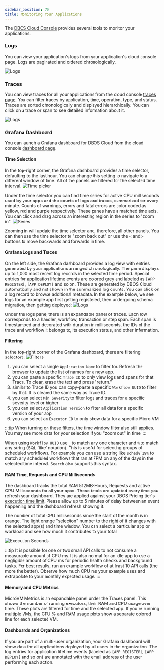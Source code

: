 ```yaml
---
sidebar_position: 70
title: Monitoring Your Applications
---
```


The [DBOS Cloud Console](https://console.dbos.dev) provides several tools to monitor your applications.

### Logs

You can view your application's logs from your application's cloud console page.
Logs are paginated and ordered chronologically.

![Logs](./assets/cc-logs.png)

### Traces

You can view traces for all your applications from the cloud console [traces page](https://console.dbos.dev/traces).
You can filter traces by application, time, operation, type, and status.
Traces are sorted chronologically and displayed hierarchically.
You can click on a trace or span to see detailed information about it.

![Logs](./assets/cc-traces.png)


### Grafana Dashboard

You can launch a Grafana dashboard for DBOS Cloud from the cloud console [dashboard page](https://console.dbos.dev/dashboard).

#### Time Selection

In the top-right corner, the Grafana dashboard provides a time selector, defaulting to the last hour. You can change this setting to navigate to a different window of time. All of the panels are filtered for the selected time interval.
![Time picker](./assets/time_picker.png)

Under the time selector you can find time series for active CPU milliseconds used by your apps and the counts of logs and traces, summarized for every minute. Counts of warnings, errors and fatal errors are color coded as yellow, red and purple respectively. These panes have a matched time axis. You can click and drag across an interesting region in the series to "zoom in". 
![Series](./assets/timeseries.png)

Zooming in will update the time selector and, therefore, all other panels. You can then use the time selector to "zoom back out" or use the `<` and `>` buttons to move backwards and forwards in time.

#### Grafana Logs and Traces

On the left side, the Grafana dashboard provides a log view with entries generated by your applications arranged chronologically. The pane displays up to 1,000 most recent log records in the selected time period. Special entries for application lifetime events are colored grey and labeled as `[APP REGISTER]`, `[APP DEPLOY]` and so on. These are generated by DBOS Cloud automatically and not shown in the summarized log counts. You can click on a log record to browse additional metadata. In the example below, we see logs for an example app first getting registered, then undergoing schema migration, then getting deployed:
![Logs](./assets/log.png)

Under the logs pane, there is an expandable panel of traces. Each row corresponds to a handler, workflow, transaction or step span. Each span is timestamped and decorated with duration in milliseconds, the IDs of the trace and workflow it belongs to, its execution status, and other information. 

#### Filtering

In the top-right corner of the Grafana dashboard, there are filtering selectors:
![Filters](./assets/filters.png)
1. you can select a single `Application Name` to filter for. Refresh the browser to update the list of names for a new app.
2. you can paste a specific `Trace ID` to only view logs and spans for that Trace. To clear, erase the text and press "return."
3. similar to Trace ID you can copy-paste a specific `Workflow UUID` to filter by that. It is cleared the same way as Trace ID.
4. you can select `Min Severity` to filter logs and traces for a specific severity level or higher
5. you can select `Application Version` to filter all data for a specific version of your app
6. you can select an `Executor ID` to only show data for a specific Micro VM

:::tip
When turning on these filters, the time window filter also still applies. You may see more data for your selection if you "zoom out" in time.
:::

When using `Workflow UUID` use `_` to match any one character and `%` to match any string (SQL 'like' notation). This is useful for selecting groups of scheduled workflows. For example you can use a string like `sched%T19%` to match any scheduled workflows that ran at 7PM on any of the days in the selected time interval. `Search` also supports this syntax.

#### RAM Time, Requests and CPU Milliseconds

The dashboard tracks the total RAM 512MB-Hours, Requests and active CPU Milliseconds for all your apps. These totals are updated every time you refresh your dashboard. They are applied against your DBOS Pricing tier's [execution time limit](https://www.dbos.dev/pricing). Please allow up to 5 minutes of delay between an event happening and the dashboard refresh showing it.

The number of total CPU milliseconds since the start of the month is in orange. The light orange "selection" number to the right of it changes with the selected app(s) and time window. You can select a particular app or workload and see how much it contributes to your total. 

![Execution Seconds](./assets/execution-seconds.png)

:::tip
It is possible for one or two small API calls to not consume a measurable amount of CPU ms. It is also normal for an idle app to use a negligible amount of CPU ms for periodic health checks and background tasks. For best results, run an example workflow of at least 10 API calls (the more the better). Observe how much CPU ms your example uses and extrapolate to your monthly expected usage.
:::

#### Memory and CPU Metrics

MicroVM Metrics is an expandable panel under the Traces panel. This shows the number of running executors, their RAM and CPU usage over time. These plots are filtered for time and the selected app. If you're running multiple VMs, the CPU % and RAM usage plots show a separate colored line for each selected VM. 

#### Dashboards and Organizations

If you are part of a multi-user organization, your Grafana dashboard will show data for all applications deployed by all users in the organization. The log entries for application lifetime events (labeled as `[APP REGISTER]`, `[APP DEPLOY]` and so on) are annotated with the email address of the user performing each action.
